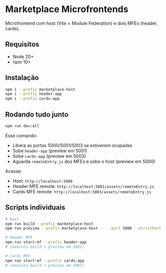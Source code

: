 # Marketplace Microfrontends

Microfrontend com host (Vite + Module Federation) e dois MFEs (header, cards).

## Requisitos
- Node 20+
- npm 10+

## Instalação
```bash
npm i --prefix marketplace-host
npm i --prefix header-app
npm i --prefix cards-app
```

## Rodando tudo junto
```bash
npm run dev:all
```
Esse comando:
- Libera as portas 5000/5001/5003 se estiverem ocupadas
- Sobe `header-app` (preview em 5001)
- Sobe `cards-app` (preview em 5003)
- Aguarda `remoteEntry.js` dos MFEs e sobe o host (preview em 5000)

Acesse:
- Host: `http://localhost:5000`
- Header MFE remote: `http://localhost:5001/assets/remoteEntry.js`
- Cards MFE remote: `http://localhost:5003/assets/remoteEntry.js`

## Scripts individuais
```bash
# Host
npm run build --prefix marketplace-host
npm run preview --prefix marketplace-host -- --port 5000 --strictPort

# Header MFE
npm run start-mf --prefix header-app
# (executa build + preview em 5001)

# Cards MFE
npm run start-mf --prefix cards-app
# (executa build + preview em 5003)
```